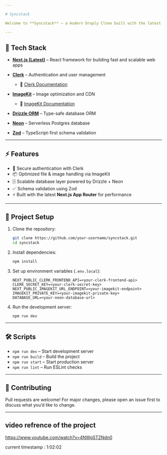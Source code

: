 ```yaml
---

# Syncstack

Welcome to **Syncstack** – a modern Droply Clone built with the latest web technologies.

---
```


## 🚀 Tech Stack

* **[Next.js (Latest)](https://nextjs.org/)** – React framework for building fast and scalable web apps
* **[Clerk](https://clerk.com/)** – Authentication and user management

  * 📖 [Clerk Documentation](https://clerk.com/docs)
* **[ImageKit](https://imagekit.io/)** – Image optimization and CDN

  * 📖 [ImageKit Documentation](https://docs.imagekit.io/)
* **[Drizzle ORM](https://orm.drizzle.team/)** – Type-safe database ORM
* **[Neon](https://neon.tech/)** – Serverless Postgres database
* **[Zod](https://zod.dev/)** – TypeScript-first schema validation

---

## ⚡ Features

* 🔐 Secure authentication with Clerk
* 📦 Optimized file & image handling via ImageKit
* 🗄️ Scalable database layer powered by Drizzle + Neon
* ✅ Schema validation using Zod
* ⚡ Built with the latest **Next.js App Router** for performance

---

## 📂 Project Setup

1. Clone the repository:

   ```bash
   git clone https://github.com/your-username/syncstack.git
   cd syncstack
   ```

2. Install dependencies:

   ```bash
   npm install
   ```

3. Set up environment variables (`.env.local`):

   ```env
   NEXT_PUBLIC_CLERK_FRONTEND_API=<your-clerk-frontend-api>
   CLERK_SECRET_KEY=<your-clerk-secret-key>
   NEXT_PUBLIC_IMAGEKIT_URL_ENDPOINT=<your-imagekit-endpoint>
   IMAGEKIT_PRIVATE_KEY=<your-imagekit-private-key>
   DATABASE_URL=<your-neon-database-url>
   ```

4. Run the development server:

   ```bash
   npm run dev
   ```

---

## 🛠️ Scripts

* `npm run dev` – Start development server
* `npm run build` – Build the project
* `npm run start` – Start production server
* `npm run lint` – Run ESLint checks

---

## 🤝 Contributing

Pull requests are welcome! For major changes, please open an issue first to discuss what you’d like to change.

---
##  video refrence of the project 
https://www.youtube.com/watch?v=4NWgSTZNdn0

current timestamp : 1:02:02 


